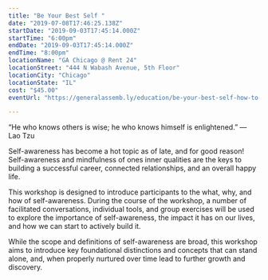 ```yaml
---
title: "Be Your Best Self "
date: "2019-07-08T17:46:25.138Z"
startDate: "2019-09-03T17:45:14.000Z"
startTime: "6:00pm"
endDate: "2019-09-03T17:45:14.000Z"
endTime: "8:00pm"
locationName: "GA Chicago @ Rent 24"
locationStreet: "444 N Wabash Avenue, 5th Floor"
locationCity: "Chicago"
locationState: "IL"
cost: "$45.00"
eventUrl: "https://generalassemb.ly/education/be-your-best-self-how-to-boost-self-awareness/chicago/78485"

---
```


“He who knows others is wise; he who knows himself is enlightened.” ― Lao Tzu

Self-awareness has become a hot topic as of late, and for good reason! Self-awareness and mindfulness of ones inner qualities are the keys to building a successful career, connected relationships, and an overall happy life.

This workshop is designed to introduce participants to the what, why, and how of self-awareness. During the course of the workshop, a number of facilitated conversations, individual tools, and group exercises will be used to explore the importance of self-awareness, the impact it has on our lives, and how we can start to actively build it.

While the scope and definitions of self-awareness are broad, this workshop aims to introduce key foundational distinctions and concepts that can stand alone, and, when properly nurtured over time lead to further growth and discovery.



